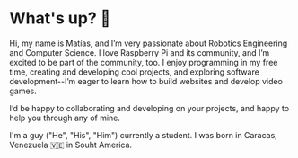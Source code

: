 # What's up? 👋

Hi, my name is Matías, and I’m very passionate about Robotics Engineering and Computer Science. I love Raspberry Pi and its community, and I’m excited to be part of the community, too.
I enjoy programming in my free time, creating and developing cool projects, and exploring software development--I’m eager to learn how to build websites and develop video games.

I’d be happy to collaborating and developing on your projects, and happy to help you through any of mine. 

I'm a guy ("He", "His", "Him") currently a student. I was born in Caracas, Venezuela 🇻🇪 in Souht America. 

